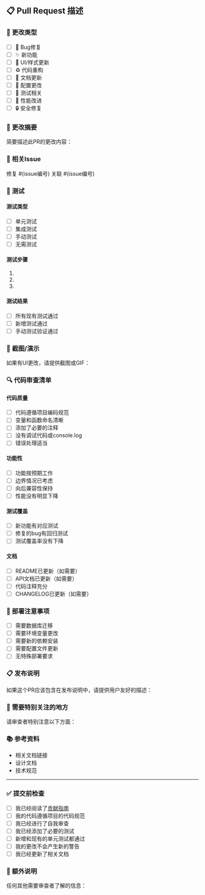 ## 📋 Pull Request 描述

### 🎯 更改类型
- [ ] 🐛 Bug修复
- [ ] ✨ 新功能
- [ ] 💄 UI/样式更新
- [ ] ♻️ 代码重构
- [ ] 📝 文档更新
- [ ] 🔧 配置更改
- [ ] 🧪 测试相关
- [ ] 🚀 性能改进
- [ ] 🔒 安全修复

### 📝 更改摘要
简要描述此PR的更改内容：

### 🔗 相关Issue
修复 #(issue编号)
关联 #(issue编号)

### 🧪 测试

#### 测试类型
- [ ] 单元测试
- [ ] 集成测试
- [ ] 手动测试
- [ ] 无需测试

#### 测试步骤
1. 
2. 
3. 

#### 测试结果
- [ ] 所有现有测试通过
- [ ] 新增测试通过
- [ ] 手动测试验证通过

### 📸 截图/演示
如果有UI更改，请提供截图或GIF：

### 🔍 代码审查清单

#### 代码质量
- [ ] 代码遵循项目编码规范
- [ ] 变量和函数命名清晰
- [ ] 添加了必要的注释
- [ ] 没有调试代码或console.log
- [ ] 错误处理适当

#### 功能性
- [ ] 功能按预期工作
- [ ] 边界情况已考虑
- [ ] 向后兼容性保持
- [ ] 性能没有明显下降

#### 测试覆盖
- [ ] 新功能有对应测试
- [ ] 修复的bug有回归测试
- [ ] 测试覆盖率没有下降

#### 文档
- [ ] README已更新（如需要）
- [ ] API文档已更新（如需要）
- [ ] 代码注释充分
- [ ] CHANGELOG已更新（如需要）

### 🚀 部署注意事项
- [ ] 需要数据库迁移
- [ ] 需要环境变量更改
- [ ] 需要新的依赖安装
- [ ] 需要配置文件更新
- [ ] 无特殊部署要求

### 📋 发布说明
如果这个PR应该包含在发布说明中，请提供用户友好的描述：

### 🤔 需要特别关注的地方
请审查者特别注意以下方面：

### 📚 参考资料
- 相关文档链接
- 设计文档
- 技术规范

---

### ✅ 提交前检查
- [ ] 我已经阅读了[贡献指南](CONTRIBUTING.md)
- [ ] 我的代码遵循项目的代码规范
- [ ] 我已经进行了自我审查
- [ ] 我已经添加了必要的测试
- [ ] 新增和现有的单元测试都通过
- [ ] 我的更改不会产生新的警告
- [ ] 我已经更新了相关文档

### 💬 额外说明
任何其他需要审查者了解的信息：